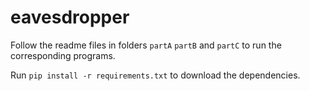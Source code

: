 # eavesdropper

Follow the readme files in folders
`partA`
`partB` and
`partC`
to run the corresponding programs.

Run `pip install -r requirements.txt`
to download the dependencies.